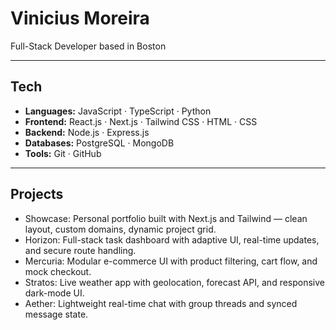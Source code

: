 # Vinicius Moreira

Full-Stack Developer based in Boston

---

## Tech

- **Languages:** JavaScript · TypeScript · Python  
- **Frontend:** React.js · Next.js · Tailwind CSS · HTML · CSS  
- **Backend:** Node.js · Express.js  
- **Databases:** PostgreSQL · MongoDB  
- **Tools:** Git · GitHub

---

## Projects

- Showcase: Personal portfolio built with Next.js and Tailwind — clean layout, custom domains, dynamic project grid.
- Horizon: Full-stack task dashboard with adaptive UI, real-time updates, and secure route handling.
- Mercuria: Modular e-commerce UI with product filtering, cart flow, and mock checkout.
- Stratos: Live weather app with geolocation, forecast API, and responsive dark-mode UI.
- Aether: Lightweight real-time chat with group threads and synced message state.



